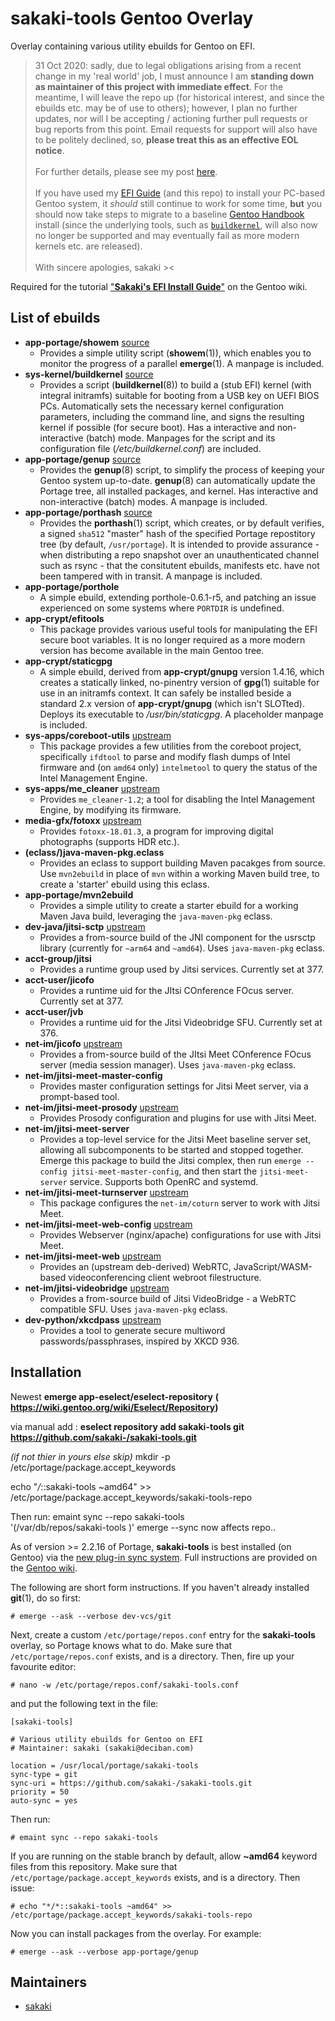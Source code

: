 # sakaki-tools Gentoo Overlay

Overlay containing various utility ebuilds for Gentoo on EFI.

> 31 Oct 2020: sadly, due to legal obligations arising from a recent change in my 'real world' job, I must announce I am **standing down as maintainer of this project with immediate effect**. For the meantime, I will leave the repo up (for historical interest, and since the ebuilds etc. may be of use to others); however, I plan no further updates, nor will I be accepting / actioning further pull requests or bug reports from this point. Email requests for support will also have to be politely declined, so, **please treat this as an effective EOL notice**.<br><br>For further details, please see my post [here](https://forums.gentoo.org/viewtopic-p-8522963.html#8522963).<br><br>If you have used my [EFI Guide](https://wiki.gentoo.org/wiki/User:Sakaki/Sakaki%27s_EFI_Install_Guide) (and this repo) to install your PC-based Gentoo system, it *should* still continue to work for some time, **but** you should now take steps to migrate to a baseline [Gentoo Handbook](https://wiki.gentoo.org/wiki/Handbook:AMD64) install (since the underlying tools, such as [`buildkernel`](https://github.com/sakaki-/buildkernel), will also now no longer be supported and may eventually fail as more modern kernels etc. are released).<br><br>With sincere apologies, sakaki ><

Required for the tutorial ["**Sakaki's EFI Install Guide**"](https://wiki.gentoo.org/wiki/Sakaki's_EFI_Install_Guide) on the Gentoo wiki.

## List of ebuilds

* **app-portage/showem** [source](https://github.com/sakaki-/showem)
  * Provides a simple utility script (**showem**(1)), which enables you to monitor the progress of a parallel **emerge**(1). A manpage is included.
* **sys-kernel/buildkernel** [source](https://github.com/sakaki-/buildkernel)
  * Provides a script (**buildkernel**(8)) to build a (stub EFI) kernel (with integral initramfs) suitable for booting from a USB key on UEFI BIOS PCs. Automatically sets the necessary kernel configuration parameters, including the command line, and signs the resulting kernel if possible (for secure boot). Has a interactive and non-interactive (batch) mode. Manpages for the script and its configuration file (_/etc/buildkernel.conf_) are included.
* **app-portage/genup** [source](https://github.com/sakaki-/genup)
  * Provides the **genup**(8) script, to simplify the process of keeping your Gentoo system up-to-date. **genup**(8) can automatically update the Portage tree, all installed packages, and kernel. Has interactive and non-interactive (batch) modes. A manpage is included.
* **app-portage/porthash** [source](https://github.com/sakaki-/porthash)
  * Provides the **porthash**(1) script, which creates, or by default verifies, a signed `sha512` "master" hash of the specified Portage repostitory tree (by default, `/usr/portage`). It is intended to provide assurance - when distributing a repo snapshot over an unauthenticated channel such as rsync - that the consitutent ebuilds, manifests etc. have not been tampered with in transit. A manpage is included.
* **app-portage/porthole**
  * A simple ebuild, extending porthole-0.6.1-r5, and patching an issue experienced on some systems where `PORTDIR` is undefined.
* **app-crypt/efitools**
  * This package provides various useful tools for manipulating the EFI secure boot variables. It is no longer required as a more modern version has become available in the main Gentoo tree.
* **app-crypt/staticgpg**
  * A simple ebuild, derived from **app-crypt/gnupg** version 1.4.16, which creates a statically linked, no-pinentry version of **gpg**(1) suitable for use in an initramfs context. It can safely be installed beside a standard 2.x version of **app-crypt/gnupg** (which isn't SLOTted). Deploys its executable to _/usr/bin/staticgpg_. A placeholder manpage is included.
* **sys-apps/coreboot-utils** [upstream](https://www.coreboot.org)
  * This package provides a few utilities from the coreboot project, specifically `ifdtool` to parse and modify flash dumps of Intel firmware and (on `amd64` only) `intelmetool` to query the status of the Intel Management Engine.
* **sys-apps/me_cleaner** [upstream](https://github.com/corna/me_cleaner)
  * Provides `me_cleaner-1.2`; a tool for disabling the Intel Management Engine, by modifying its firmware.
* **media-gfx/fotoxx** [upstream](https://www.kornelix.net/fotoxx/fotoxx.html)
  * Provides `fotoxx-18.01.3`, a program for improving digital photographs (supports HDR etc.).
* **(eclass/)java-maven-pkg.eclass**
  * Provides an eclass to support building Maven pacakges from source. Use `mvn2ebuild` in place of `mvn` within a working Maven build tree, to create a 'starter' ebuild using this eclass.
* **app-portage/mvn2ebuild**
  * Provides a simple utility to create a starter ebuild for a working Maven Java build, leveraging the `java-maven-pkg` eclass.
* **dev-java/jitsi-sctp** [upstream](https://github.com/mstyura/jitsi-sctp)
  * Provides a from-source build of the JNI component for the usrsctp library (currently for `~arm64` and `~amd64`). Uses `java-maven-pkg` eclass.
* **acct-group/jitsi**
  * Provides a runtime group used by Jitsi services. Currently set at 377.
* **acct-user/jicofo**
  * Provides a runtime uid for the JItsi COnference FOcus server. Currently set at 377.
* **acct-user/jvb**
  * Provides a runtime uid for the Jitsi Videobridge SFU. Currently set at 376.
* **net-im/jicofo** [upstream](https://github.com/jitsi/jicofo)
  * Provides a from-source build of the JItsi Meet COnference FOcus server (media session manager). Uses `java-maven-pkg` eclass.
* **net-im/jitsi-meet-master-config**
  * Provides master configuration settings for Jitsi Meet server, via a prompt-based tool.
* **net-im/jitsi-meet-prosody** [upstream](https://github.com/jitsi/jitsi-meet)
  * Provides Prosody configuration and plugins for use with Jitsi Meet.
* **net-im/jitsi-meet-server**
  * Provides a top-level service for the Jitsi Meet baseline server set, allowing all subcomponents to be started and stopped together. Emerge this package to build the Jitsi complex, then run `emerge --config jitsi-meet-master-config`, and then start the `jitsi-meet-server` service. Supports both OpenRC and systemd.
* **net-im/jitsi-meet-turnserver** [upstream](https://github.com/jitsi/jitsi-meet)
  * This package configures the `net-im/coturn` server to work with Jitsi Meet.
* **net-im/jitsi-meet-web-config** [upstream](https://github.com/jitsi/jitsi-meet)
  * Provides Webserver (nginx/apache) configurations for use with Jitsi Meet.
* **net-im/jitsi-meet-web** [upstream](https://github.com/jitsi/jitsi-meet)
  * Provides an (upstream deb-derived) WebRTC, JavaScript/WASM-based videoconferencing client webroot filestructure.
* **net-im/jitsi-videobridge** [upstream](https://github.com/jitsi/jitsi-videobridge)
  * Provides a from-source build of Jitsi VideoBridge - a WebRTC compatible SFU. Uses `java-maven-pkg` eclass.
* **dev-python/xkcdpass** [upstream](https://github.com/redacted/XKCD-password-generator)
  * Provides a tool to generate secure multiword passwords/passphrases, inspired by XKCD 936.

## Installation
Newest **emerge app-eselect/eselect-repository** **( https://wiki.gentoo.org/wiki/Eselect/Repository)** 

via manual add : **eselect repository add sakaki-tools git https://github.com/sakaki-/sakaki-tools.git**

*(if not thier in yours else skip)* mkdir -p /etc/portage/package.accept_keywords

echo "*/*::sakaki-tools ~amd64" >> /etc/portage/package.accept_keywords/sakaki-tools-repo

Then run: emaint sync --repo sakaki-tools  
    '(/var/db/repos/sakaki-tools )'  emerge --sync  now affects repo..

As of version >= 2.2.16 of Portage, **sakaki-tools** is best installed (on Gentoo) via the [new plug-in sync system](https://wiki.gentoo.org/wiki/Project:Portage/Sync).
Full instructions are provided on the [Gentoo wiki](https://wiki.gentoo.org/wiki/Sakaki's_EFI_Install_Guide/Building_the_Gentoo_Base_System_Minus_Kernel#Preparing_to_Run_Parallel_emerges).

The following are short form instructions. If you haven't already installed **git**(1), do so first:

    # emerge --ask --verbose dev-vcs/git 

Next, create a custom `/etc/portage/repos.conf` entry for the **sakaki-tools** overlay, so Portage knows what to do. Make sure that `/etc/portage/repos.conf` exists, and is a directory. Then, fire up your favourite editor:

    # nano -w /etc/portage/repos.conf/sakaki-tools.conf

and put the following text in the file:
```
[sakaki-tools]
 
# Various utility ebuilds for Gentoo on EFI
# Maintainer: sakaki (sakaki@deciban.com)
 
location = /usr/local/portage/sakaki-tools
sync-type = git
sync-uri = https://github.com/sakaki-/sakaki-tools.git
priority = 50
auto-sync = yes
```

Then run:

    # emaint sync --repo sakaki-tools

If you are running on the stable branch by default, allow **~amd64** keyword files from this repository. Make sure that `/etc/portage/package.accept_keywords` exists, and is a directory. Then issue:

    # echo "*/*::sakaki-tools ~amd64" >> /etc/portage/package.accept_keywords/sakaki-tools-repo
    
Now you can install packages from the overlay. For example:

    # emerge --ask --verbose app-portage/genup

## Maintainers

* [sakaki](mailto:sakaki@deciban.com)
